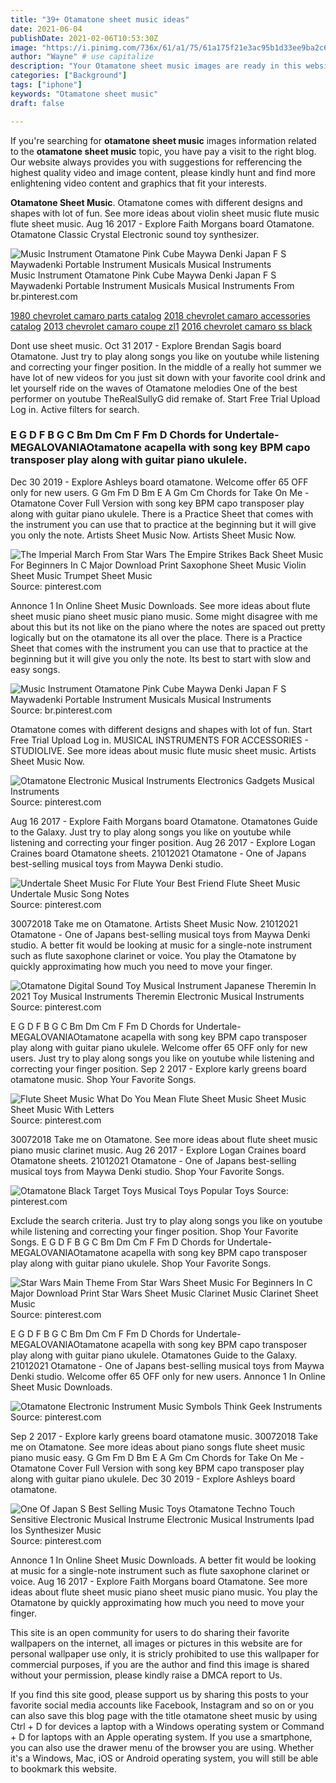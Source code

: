```yaml
---
title: "39+ Otamatone sheet music ideas"
date: 2021-06-04
publishDate: 2021-02-06T10:53:30Z
image: "https://i.pinimg.com/736x/61/a1/75/61a175f21e3ac95b1d33ee9ba2c66e63.jpg"
author: "Wayne" # use capitalize
description: "Your Otamatone sheet music images are ready in this website. Otamatone sheet music are a topic that is being searched for and liked by netizens today. You can Download the Otamatone sheet music files here. Find and Download all royalty-free photos and vectors."
categories: ["Background"]
tags: ["iphone"]
keywords: "Otamatone sheet music"
draft: false

---
```


If you're searching for **otamatone sheet music** images information related to the **otamatone sheet music** topic, you have pay a visit to the right  blog.  Our website always  provides you with  suggestions  for refferencing  the highest  quality video and image  content, please kindly hunt and find more enlightening video content and graphics  that fit your interests.

**Otamatone Sheet Music**. Otamatone comes with different designs and shapes with lot of fun. See more ideas about violin sheet music flute music flute sheet music. Aug 16 2017 - Explore Faith Morgans board Otamatone. Otamatone Classic Crystal Electronic sound toy synthesizer.

![Music Instrument Otamatone Pink Cube Maywa Denki Japan F S Maywadenki Portable Instrument Musicals Musical Instruments](https://i.pinimg.com/474x/24/cd/6f/24cd6fb763e060ab2956e7fa30e03e54.jpg "Music Instrument Otamatone Pink Cube Maywa Denki Japan F S Maywadenki Portable Instrument Musicals Musical Instruments")
Music Instrument Otamatone Pink Cube Maywa Denki Japan F S Maywadenki Portable Instrument Musicals Musical Instruments From br.pinterest.com

[1980 chevrolet camaro parts catalog](/1980-chevrolet-camaro-parts-catalog/)
[2018 chevrolet camaro accessories catalog](/2018-chevrolet-camaro-accessories-catalog/)
[2013 chevrolet camaro coupe zl1](/2013-chevrolet-camaro-coupe-zl1/)
[2016 chevrolet camaro ss black](/2016-chevrolet-camaro-ss-black/)

Dont use sheet music. Oct 31 2017 - Explore Brendan Sagis board Otamatone. Just try to play along songs you like on youtube while listening and correcting your finger position. In the middle of a really hot summer we have lot of new videos for you just sit down with your favorite cool drink and let yourself ride on the waves of Otamatone melodies One of the best performer on youtube TheRealSullyG did remake of. Start Free Trial Upload Log in. Active filters for search.

### E G D F B G C Bm Dm Cm F Fm D Chords for Undertale-MEGALOVANIAOtamatone acapella with song key BPM capo transposer play along with guitar piano ukulele.

Dec 30 2019 - Explore Ashleys board otamatone. Welcome offer 65 OFF only for new users. G Gm Fm D Bm E A Gm Cm Chords for Take On Me - Otamatone Cover Full Version with song key BPM capo transposer play along with guitar piano ukulele. There is a Practice Sheet that comes with the instrument you can use that to practice at the beginning but it will give you only the note. Artists Sheet Music Now. Artists Sheet Music Now.


![The Imperial March From Star Wars The Empire Strikes Back Sheet Music For Beginners In C Major Download Print Saxophone Sheet Music Violin Sheet Music Trumpet Sheet Music](https://i.pinimg.com/originals/a9/76/3f/a9763f6b071a4abf0afa8fa96f494bbc.gif "The Imperial March From Star Wars The Empire Strikes Back Sheet Music For Beginners In C Major Download Print Saxophone Sheet Music Violin Sheet Music Trumpet Sheet Music")
Source: pinterest.com

Annonce 1 In Online Sheet Music Downloads. See more ideas about flute sheet music piano sheet music piano music. Some might disagree with me about this but its not like on the piano where the notes are spaced out pretty logically but on the otamatone its all over the place. There is a Practice Sheet that comes with the instrument you can use that to practice at the beginning but it will give you only the note. Its best to start with slow and easy songs.

![Music Instrument Otamatone Pink Cube Maywa Denki Japan F S Maywadenki Portable Instrument Musicals Musical Instruments](https://i.pinimg.com/474x/24/cd/6f/24cd6fb763e060ab2956e7fa30e03e54.jpg "Music Instrument Otamatone Pink Cube Maywa Denki Japan F S Maywadenki Portable Instrument Musicals Musical Instruments")
Source: br.pinterest.com

Otamatone comes with different designs and shapes with lot of fun. Start Free Trial Upload Log in. MUSICAL INSTRUMENTS FOR ACCESSORIES - STUDIOLIVE. See more ideas about music flute music sheet music. Artists Sheet Music Now.

![Otamatone Electronic Musical Instruments Electronics Gadgets Musical Instruments](https://i.pinimg.com/736x/65/f6/ba/65f6ba534b7f27e75e099b900b31c6a5.jpg "Otamatone Electronic Musical Instruments Electronics Gadgets Musical Instruments")
Source: pinterest.com

Aug 16 2017 - Explore Faith Morgans board Otamatone. Otamatones Guide to the Galaxy. Just try to play along songs you like on youtube while listening and correcting your finger position. Aug 26 2017 - Explore Logan Craines board Otamatone sheets. 21012021 Otamatone - One of Japans best-selling musical toys from Maywa Denki studio.

![Undertale Sheet Music For Flute Your Best Friend Flute Sheet Music Undertale Music Song Notes](https://i.pinimg.com/originals/71/96/82/719682be1a38c0e34ba3ab67059db51a.png "Undertale Sheet Music For Flute Your Best Friend Flute Sheet Music Undertale Music Song Notes")
Source: pinterest.com

30072018 Take me on Otamatone. Artists Sheet Music Now. 21012021 Otamatone - One of Japans best-selling musical toys from Maywa Denki studio. A better fit would be looking at music for a single-note instrument such as flute saxophone clarinet or voice. You play the Otamatone by quickly approximating how much you need to move your finger.

![Otamatone Digital Sound Toy Musical Instrument Japanese Theremin In 2021 Toy Musical Instruments Theremin Electronic Musical Instruments](https://i.pinimg.com/originals/af/cf/99/afcf9905a370b47339e3a3749eb6f6f2.jpg "Otamatone Digital Sound Toy Musical Instrument Japanese Theremin In 2021 Toy Musical Instruments Theremin Electronic Musical Instruments")
Source: pinterest.com

E G D F B G C Bm Dm Cm F Fm D Chords for Undertale-MEGALOVANIAOtamatone acapella with song key BPM capo transposer play along with guitar piano ukulele. Welcome offer 65 OFF only for new users. Just try to play along songs you like on youtube while listening and correcting your finger position. Sep 2 2017 - Explore karly greens board otamatone music. Shop Your Favorite Songs.

![Flute Sheet Music What Do You Mean Flute Sheet Music Sheet Music Sheet Music With Letters](https://i.pinimg.com/originals/94/6f/44/946f44e5f335adb7ad5599688436dad3.jpg "Flute Sheet Music What Do You Mean Flute Sheet Music Sheet Music Sheet Music With Letters")
Source: pinterest.com

30072018 Take me on Otamatone. See more ideas about flute sheet music piano music clarinet music. Aug 26 2017 - Explore Logan Craines board Otamatone sheets. 21012021 Otamatone - One of Japans best-selling musical toys from Maywa Denki studio. Shop Your Favorite Songs.

![Otamatone Black Target Toys Musical Toys Popular Toys](https://i.pinimg.com/originals/54/ae/6c/54ae6c298b004757807a3dc3b426efbd.jpg "Otamatone Black Target Toys Musical Toys Popular Toys")
Source: pinterest.com

Exclude the search criteria. Just try to play along songs you like on youtube while listening and correcting your finger position. Shop Your Favorite Songs. E G D F B G C Bm Dm Cm F Fm D Chords for Undertale-MEGALOVANIAOtamatone acapella with song key BPM capo transposer play along with guitar piano ukulele. Shop Your Favorite Songs.

![Star Wars Main Theme From Star Wars Sheet Music For Beginners In C Major Download Print Star Wars Sheet Music Clarinet Music Clarinet Sheet Music](https://i.pinimg.com/474x/63/83/ff/6383ff84899a803d8d6808e74639e516.jpg "Star Wars Main Theme From Star Wars Sheet Music For Beginners In C Major Download Print Star Wars Sheet Music Clarinet Music Clarinet Sheet Music")
Source: pinterest.com

E G D F B G C Bm Dm Cm F Fm D Chords for Undertale-MEGALOVANIAOtamatone acapella with song key BPM capo transposer play along with guitar piano ukulele. Otamatones Guide to the Galaxy. 21012021 Otamatone - One of Japans best-selling musical toys from Maywa Denki studio. Welcome offer 65 OFF only for new users. Annonce 1 In Online Sheet Music Downloads.

![Otamatone Electronic Instrument Music Symbols Think Geek Instruments](https://i.pinimg.com/236x/03/b5/a7/03b5a7a2ca4bd402441bad5f27ba58f8--instrument-music-music-symbols.jpg "Otamatone Electronic Instrument Music Symbols Think Geek Instruments")
Source: pinterest.com

Sep 2 2017 - Explore karly greens board otamatone music. 30072018 Take me on Otamatone. See more ideas about piano songs flute sheet music piano music easy. G Gm Fm D Bm E A Gm Cm Chords for Take On Me - Otamatone Cover Full Version with song key BPM capo transposer play along with guitar piano ukulele. Dec 30 2019 - Explore Ashleys board otamatone.

![One Of Japan S Best Selling Music Toys Otamatone Techno Touch Sensitive Electronic Musical Instrume Electronic Musical Instruments Ipad Ios Synthesizer Music](https://i.pinimg.com/736x/61/a1/75/61a175f21e3ac95b1d33ee9ba2c66e63.jpg "One Of Japan S Best Selling Music Toys Otamatone Techno Touch Sensitive Electronic Musical Instrume Electronic Musical Instruments Ipad Ios Synthesizer Music")
Source: pinterest.com

Annonce 1 In Online Sheet Music Downloads. A better fit would be looking at music for a single-note instrument such as flute saxophone clarinet or voice. Aug 16 2017 - Explore Faith Morgans board Otamatone. See more ideas about flute sheet music piano sheet music piano music. You play the Otamatone by quickly approximating how much you need to move your finger.

This site is an open community for users to do sharing their favorite wallpapers on the internet, all images or pictures in this website are for personal wallpaper use only, it is stricly prohibited to use this wallpaper for commercial purposes, if you are the author and find this image is shared without your permission, please kindly raise a DMCA report to Us.

If you find this site good, please support us by sharing this posts to your favorite social media accounts like Facebook, Instagram and so on or you can also save this blog page with the title otamatone sheet music by using Ctrl + D for devices a laptop with a Windows operating system or Command + D for laptops with an Apple operating system. If you use a smartphone, you can also use the drawer menu of the browser you are using. Whether it's a Windows, Mac, iOS or Android operating system, you will still be able to bookmark this website.
